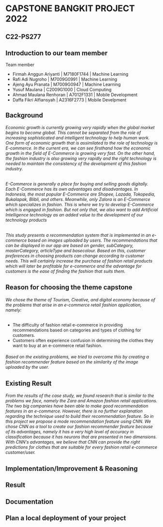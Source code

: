 # CAPSTONE BANGKIT PROJECT 2022
## C22-PS277

## Introduction to our team member
Team member 
* Firmah Anggun Ariyanti | M7180F1744 | Machine Learning 
* Rafi Adi Nugroho | M7009G0991 | Machine Learning 
* Ajeng Ayu Pranata | M7009G0947 | Machine Learning 
* Yusuf Maulana | C2009G1000 | Cloud Computing 
* Ahmad Maulana Renhoran | A7012F1331 | Mobile Development
* Daffa Fikri Alfiansyah | A2316F2773 | Mobile Develpment 

## Background
######  Economic growth is currently growing very rapidly when the global market begins to become global. This cannot be separated from the role of increasing sophisticated and intelligent technology to help human work. One form of economic growth that is assimilated to the role of technology is E-commerce. In the current era, we can see firsthand how the economic growth in the field of E-Commerce is growing very fast. On the other hand, the fashion industry is also growing very rapidly and the right technology is needed to maintain the consistency of the development of this fashion industry.
######  E-Commerce is generally a place for buying and selling goods digitally. Each E-Commerce has its own advantages and disadvantages. In Indonesia, the most popular E-Commerce are Shopee, Lazada, Tokopedia, Bukalapak, Blibli, and others. Meanwhile, only Zalora is an E-Commerce which specializes in fashion. This is where we try to develop E-Commerce which is engaged in fashion. But not only that, we also want to add Artificial Intelligence technology as an added value to the development of our technology products
######  This study presents a recommendation system that is implemented in an e-commerce based on images uploaded by users. The recommendations that can be displayed in our app are based on gender, subCategory, masterCategory, articleType and basecolour. Based on this, customer preferences in choosing products can change according to customer needs. This will certainly increase the purchase of fashion retail products which will later be profitable for e-commerce and the advantage for customers is the ease of finding the fashion that suits them. 

## Reason for choosing the theme capstone 
###### We chose the theme of Tourism, Creative, and digital economy because of the problems that arise in an e-commerce retail fashion application, namely:
-  The difficulty of fashion retail e-commerce in providing recommendations based on categories and types of clothing for customers.
-  Customers often experience confusion in determining the clothes they want to buy at an e-commerce retail fashion.
###### Based on the existing problems, we tried to overcome this by creating a fashion recommender feature based on the similarity of the image uploaded by the user.

## Existing Result
###### From the results of the case study, we found research that is similar to the problems we face, namely the Zara and Amazon fashion retail applications. The two big companies have been able to make good recommendation features in an e-commerce. However, there is no further explanation regarding the technique used to build their recommendation feature. So in this project we propose a mode recommendation feature using CNN. We chose CNN as a tool to create our fashion recommender feature because of its advantages, namely it has a very high level of accuracy in classification because it has neurons that are presented in two dimensions. With CNN's advantages, we believe that CNN can provide the right predictions for clothes that are suitable for every fashion retail e-commerce customer/user.

## Implementation/Improvement & Reasoning

## Result

## Documentation 

## Plan a local deployment of your project
